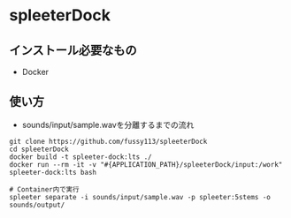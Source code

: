 # spleeterDock

## インストール必要なもの

- Docker

## 使い方

- sounds/input/sample.wavを分離するまでの流れ

```
git clone https://github.com/fussy113/spleeterDock
cd spleeterDock
docker build -t spleeter-dock:lts ./
docker run --rm -it -v "#{APPLICATION_PATH}/spleeterDock/input:/work" spleeter-dock:lts bash

# Container内で実行
spleeter separate -i sounds/input/sample.wav -p spleeter:5stems -o sounds/output/
```
